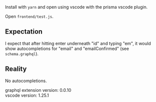 Install with `yarn` and open using vscode with the prisma vscode plugin.

Open `frontend/test.js`.

## Expectation

I expect that after hitting enter underneath "id" and typing "em", it would show autocompletions for "email" and "emailConfirmed" (see `schema.graphql`).

## Reality

No autocompletions.

graphql extension version: 0.0.10  
vscode version: 1.25.1
